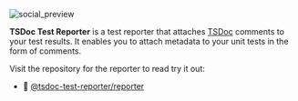 ![social_preview](https://github.com/tsdoc-test-reporter/.github/assets/21122051/1414f6ae-11b3-43b0-91e8-024ce695fabb)

**TSDoc Test Reporter** is a test reporter that attaches [TSDoc](https://tsdoc.org/) comments to your test results. It enables you to attach metadata to your unit tests in the form of comments.

Visit the repository for the reporter to read try it out:
 - 🧪 [@tsdoc-test-reporter/reporter](https://github.com/tsdoc-test-reporter/reporter)
